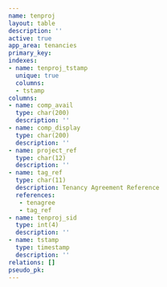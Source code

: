 ```yaml
---
name: tenproj
layout: table
description: ''
active: true
app_area: tenancies
primary_key: 
indexes:
- name: tenproj_tstamp
  unique: true
  columns:
  - tstamp
columns:
- name: comp_avail
  type: char(200)
  description: ''
- name: comp_display
  type: char(200)
  description: ''
- name: project_ref
  type: char(12)
  description: ''
- name: tag_ref
  type: char(11)
  description: Tenancy Agreement Reference
  references:
   - tenagree
   - tag_ref
- name: tenproj_sid
  type: int(4)
  description: ''
- name: tstamp
  type: timestamp
  description: ''
relations: []
pseudo_pk: 
---
```


